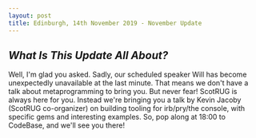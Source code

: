 ```yaml
---
layout: post
title: Edinburgh, 14th November 2019 - November Update
---
```


## *What Is This Update All About?*
Well, I'm glad you asked. Sadly, our scheduled speaker Will has become unexpectedly unavailable at the last minute. That means we don't have a talk about metaprogramming to bring you. But never fear! ScotRUG is always here for you. Instead we're bringing you a talk by Kevin Jacoby (ScotRUG co-organizer) on building tooling for irb/pry/the console, with specific gems and interesting examples. So, pop along at 18:00 to CodeBase, and we'll see you there!
